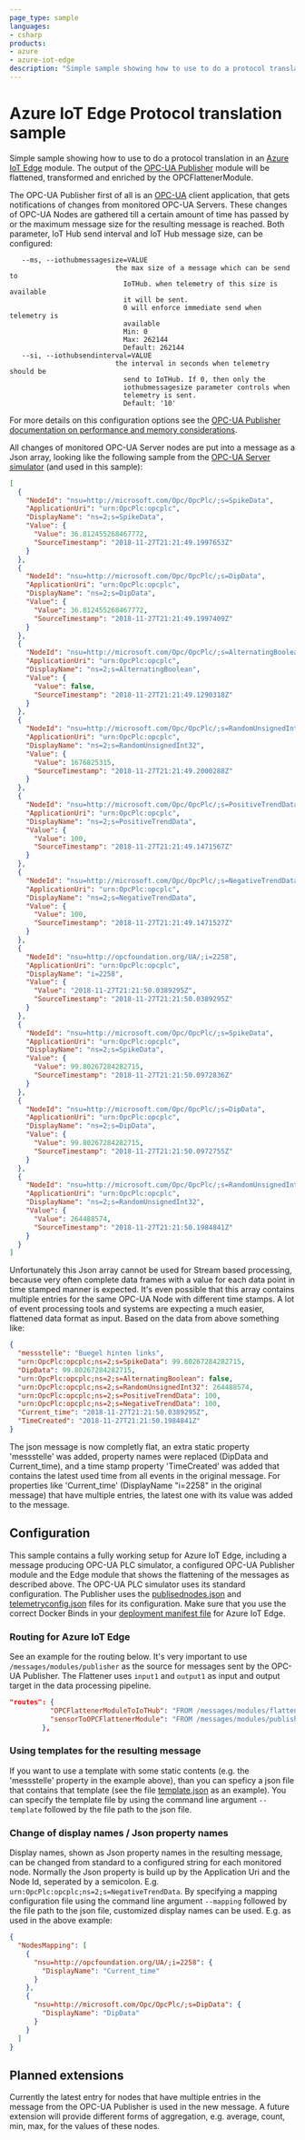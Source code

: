 ```yaml
---
page_type: sample
languages:
- csharp
products:
- azure
- azure-iot-edge
description: "Simple sample showing how to use to do a protocol translation in an Azure IoT Edge module. The output of the OPC UA Publisher module will be flattened, transformed and enriched."
---
```

# Azure IoT Edge Protocol translation sample

Simple sample showing how to use to do a protocol translation in an [Azure IoT Edge](https://azure.microsoft.com/en-us/services/iot-edge/) module. The output of the [OPC-UA Publisher](https://github.com/Azure/iot-edge-opc-publisher) module will be flattened, transformed and enriched by the OPCFlattenerModule.

The OPC-UA Publisher first of all is an [OPC-UA](https://opcfoundation.org/) client application, that gets notifications of changes from monitored OPC-UA Servers. These changes of OPC-UA Nodes are gathered till a certain amount of time has passed by or the maximum message size for the resulting message is reached. Both parameter, IoT Hub send interval and IoT Hub message size, can be configured:

       --ms, --iothubmessagesize=VALUE
                              the max size of a message which can be send to
                                IoTHub. when telemetry of this size is available
                                it will be sent.
                                0 will enforce immediate send when telemetry is
                                available
                                Min: 0
                                Max: 262144
                                Default: 262144
       --si, --iothubsendinterval=VALUE
                              the interval in seconds when telemetry should be
                                send to IoTHub. If 0, then only the
                                iothubmessagesize parameter controls when
                                telemetry is sent.
                                Default: '10'

For more details on this configuration options see the [OPC-UA Publisher documentation on performance and memory considerations](https://github.com/Azure/iot-edge-opc-publisher#performance-and-memory-considerations).

All changes of monitored OPC-UA Server nodes are put into a message as a Json array, looking like the following sample from the [OPC-UA Server simulator](https://github.com/Azure-Samples/iot-edge-opc-plc) (and used in this sample):

```json
[
  {
    "NodeId": "nsu=http://microsoft.com/Opc/OpcPlc/;s=SpikeData",
    "ApplicationUri": "urn:OpcPlc:opcplc",
    "DisplayName": "ns=2;s=SpikeData",
    "Value": {
      "Value": 36.812455268467772,
      "SourceTimestamp": "2018-11-27T21:21:49.1997653Z"
    }
  },
  {
    "NodeId": "nsu=http://microsoft.com/Opc/OpcPlc/;s=DipData",
    "ApplicationUri": "urn:OpcPlc:opcplc",
    "DisplayName": "ns=2;s=DipData",
    "Value": {
      "Value": 36.812455268467772,
      "SourceTimestamp": "2018-11-27T21:21:49.1997409Z"
    }
  },
  {
    "NodeId": "nsu=http://microsoft.com/Opc/OpcPlc/;s=AlternatingBoolean",
    "ApplicationUri": "urn:OpcPlc:opcplc",
    "DisplayName": "ns=2;s=AlternatingBoolean",
    "Value": {
      "Value": false,
      "SourceTimestamp": "2018-11-27T21:21:49.1290318Z"
    }
  },
  {
    "NodeId": "nsu=http://microsoft.com/Opc/OpcPlc/;s=RandomUnsignedInt32",
    "ApplicationUri": "urn:OpcPlc:opcplc",
    "DisplayName": "ns=2;s=RandomUnsignedInt32",
    "Value": {
      "Value": 1676825315,
      "SourceTimestamp": "2018-11-27T21:21:49.2000288Z"
    }
  },
  {
    "NodeId": "nsu=http://microsoft.com/Opc/OpcPlc/;s=PositiveTrendData",
    "ApplicationUri": "urn:OpcPlc:opcplc",
    "DisplayName": "ns=2;s=PositiveTrendData",
    "Value": {
      "Value": 100,
      "SourceTimestamp": "2018-11-27T21:21:49.1471567Z"
    }
  },
  {
    "NodeId": "nsu=http://microsoft.com/Opc/OpcPlc/;s=NegativeTrendData",
    "ApplicationUri": "urn:OpcPlc:opcplc",
    "DisplayName": "ns=2;s=NegativeTrendData",
    "Value": {
      "Value": 100,
      "SourceTimestamp": "2018-11-27T21:21:49.1471527Z"
    }
  },
  {
    "NodeId": "nsu=http://opcfoundation.org/UA/;i=2258",
    "ApplicationUri": "urn:OpcPlc:opcplc",
    "DisplayName": "i=2258",
    "Value": {
      "Value": "2018-11-27T21:21:50.0389295Z",
      "SourceTimestamp": "2018-11-27T21:21:50.0389295Z"
    }
  },
  {
    "NodeId": "nsu=http://microsoft.com/Opc/OpcPlc/;s=SpikeData",
    "ApplicationUri": "urn:OpcPlc:opcplc",
    "DisplayName": "ns=2;s=SpikeData",
    "Value": {
      "Value": 99.80267284282715,
      "SourceTimestamp": "2018-11-27T21:21:50.0972836Z"
    }
  },
  {
    "NodeId": "nsu=http://microsoft.com/Opc/OpcPlc/;s=DipData",
    "ApplicationUri": "urn:OpcPlc:opcplc",
    "DisplayName": "ns=2;s=DipData",
    "Value": {
      "Value": 99.80267284282715,
      "SourceTimestamp": "2018-11-27T21:21:50.0972755Z"
    }
  },
  {
    "NodeId": "nsu=http://microsoft.com/Opc/OpcPlc/;s=RandomUnsignedInt32",
    "ApplicationUri": "urn:OpcPlc:opcplc",
    "DisplayName": "ns=2;s=RandomUnsignedInt32",
    "Value": {
      "Value": 264488574,
      "SourceTimestamp": "2018-11-27T21:21:50.1984841Z"
    }
  }
]
```
Unfortunately this Json array cannot be used for Stream based processing, because very often complete data frames with a value for each data point in time stamped manner is expected. It's even possible that this array contains multiple entries for the same OPC-UA Node with different time stamps. A lot of event processing tools and systems are expecting a much easier, flattened data format as input. Based on the data from above something like:

```json
{
  "messstelle": "Buegel hinten links",
  "urn:OpcPlc:opcplc;ns=2;s=SpikeData": 99.80267284282715,
  "DipData": 99.80267284282715,
  "urn:OpcPlc:opcplc;ns=2;s=AlternatingBoolean": false,
  "urn:OpcPlc:opcplc;ns=2;s=RandomUnsignedInt32": 264488574,
  "urn:OpcPlc:opcplc;ns=2;s=PositiveTrendData": 100,
  "urn:OpcPlc:opcplc;ns=2;s=NegativeTrendData": 100,
  "Current_time": "2018-11-27T21:21:50.0389295Z",
  "TimeCreated": "2018-11-27T21:21:50.1984841Z"
}
```
The json message is now completly flat, an extra static property 'messstelle' was added, property names were replaced (DipData and Current_time), and a time stamp property 'TimeCreated' was added that contains the latest used time from all events in the original message. For properties like 'Current_time' (DisplayName "i=2258" in the original message) that have multiple entries, the latest one with its value was added to the message.

## Configuration

This sample contains a fully working setup for Azure IoT Edge, including a message producing OPC-UA PLC simulator, a configured OPC-UA Publisher module and the Edge module that shows the flattening of the messages as described above. The OPC-UA PLC simulator uses its standard configuration. The Publisher uses the [publisednodes.json](./appdata/publishednodes.json) and [telemetryconfig.json](./appdata/telemetryconfig.json) files for its configuration. Make sure that you use the correct Docker Binds in your [deployment manifest file](./deployment.template.json) for Azure IoT Edge.

### Routing for Azure IoT Edge

See an example for the routing below. It's very important to use ```/messages/modules/publisher``` as the source for messages sent by the OPC-UA Publisher. The Flattener uses ```input1``` and ```output1``` as input and output target in the data processing pipeline.

```json
"routes": {
          "OPCFlattenerModuleToIoTHub": "FROM /messages/modules/flattener/outputs/* INTO $upstream",
          "sensorToOPCFlattenerModule": "FROM /messages/modules/publisher INTO BrokeredEndpoint(\"/modules/flattener/inputs/input1\")"
        },
```

### Using templates for the resulting message

If you want to use a template with some static contents (e.g. the 'messstelle' property in the example above), than you can speficy a json file that contains that template (see the file [template.json](./appdata/template.json) as an example). You can specify the template file by using the command line argument ```--template``` followed by the file path to the json file.

### Change of display names / Json property names

Display names, shown as Json property names in the resulting message, can be changed from standard to a configured string for each monitored node. Normally the Json property is build up by the Application Uri and the Node Id, seperated by a semicolon. E.g. ```urn:OpcPlc:opcplc;ns=2;s=NegativeTrendData```. By specifying a mapping configuration file using the command line argument ```--mapping``` followed by the file path to the json file, customized display names can be used. E.g. as used in the above example:

```json
{
  "NodesMapping": [
    {
      "nsu=http://opcfoundation.org/UA/;i=2258": {
        "DisplayName": "Current_time"
      }
    },
    {
      "nsu=http://microsoft.com/Opc/OpcPlc/;s=DipData": {
        "DisplayName": "DipData"
      }
    }
  ]
}
```

## Planned extensions

Currently the latest entry for nodes that have multiple entries in the message from the OPC-UA Publisher is used in the new message. A future extension will provide different forms of aggregation, e.g. average, count, min, max, for the values of these nodes.


